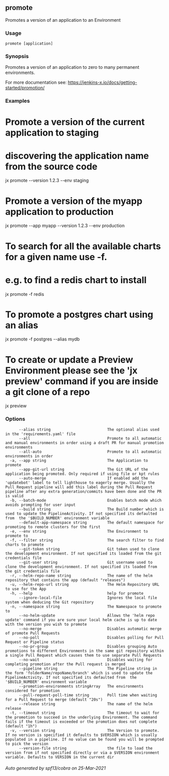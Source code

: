 ## promote

Promotes a version of an application to an Environment

### Usage

```
promote [application]
```

### Synopsis

Promotes a version of an application to zero to many permanent environments. 

For more documentation see: https://jenkins-x.io/docs/getting-started/promotion/

### Examples

  # Promote a version of the current application to staging
  # discovering the application name from the source code
  jx promote --version 1.2.3 --env staging
  
  # Promote a version of the myapp application to production
  jx promote --app myapp --version 1.2.3 --env production
  
  # To search for all the available charts for a given name use -f.
  # e.g. to find a redis chart to install
  jx promote -f redis
  
  # To promote a postgres chart using an alias
  jx promote -f postgres --alias mydb
  
  # To create or update a Preview Environment please see the 'jx preview' command if you are inside a git clone of a repo
  jx preview

### Options

```
      --alias string                         The optional alias used in the 'requirements.yaml' file
      --all                                  Promote to all automatic and manual environments in order using a draft PR for manual promotion environments
      --all-auto                             Promote to all automatic environments in order
  -a, --app string                           The Application to promote
      --app-git-url string                   The Git URL of the application being promoted. Only required if using file or kpt rules
      --auto-merge                           If enabled add the 'updatebot' label to tell lighthouse to eagerly merge. Usually the Pull Request pipeline will add this label during the Pull Request pipeline after any extra generation/commits have been done and the PR is valid
  -b, --batch-mode                           Enables batch mode which avoids prompting for user input
      --build string                         The Build number which is used to update the PipelineActivity. If not specified its defaulted from  the '$BUILD_NUMBER' environment variable
      --default-app-namespace string         The default namespace for promoting to remote clusters for the first
  -e, --env string                           The Environment to promote to
  -f, --filter string                        The search filter to find charts to promote
      --git-token string                     Git token used to clone the development environment. If not specified its loaded from the git credentials file
      --git-user string                      Git username used to clone the development environment. If not specified its loaded from the git credentials file
  -r, --helm-repo-name string                The name of the helm repository that contains the app (default "releases")
  -u, --helm-repo-url string                 The Helm Repository URL to use for the App
  -h, --help                                 help for promote
      --ignore-local-file                    Ignores the local file system when deducing the Git repository
  -n, --namespace string                     The Namespace to promote to
      --no-helm-update                       Allows the 'helm repo update' command if you are sure your local helm cache is up to date with the version you wish to promote
      --no-merge                             Disables automatic merge of promote Pull Requests
      --no-poll                              Disables polling for Pull Request or Pipeline status
      --no-pr-group                          Disables grouping Auto promotions to different Environments in the same git repository within a single Pull Request which causes them to use separate Pull Requests
      --no-wait                              Disables waiting for completing promotion after the Pull request is merged
      --pipeline string                      The Pipeline string in the form 'folderName/repoName/branch' which is used to update the PipelineActivity. If not specified its defaulted from  the '$BUILD_NUMBER' environment variable
      --promotion-environments stringArray   The environments considered for promotion
      --pull-request-poll-time string        Poll time when waiting for a Pull Request to merge (default "20s")
      --release string                       The name of the helm release
  -t, --timeout string                       The timeout to wait for the promotion to succeed in the underlying Environment. The command fails if the timeout is exceeded or the promotion does not complete (default "1h")
  -v, --version string                       The Version to promote. If no version is specified it defaults to $VERSION which is usually populated in a pipeline. If no value can be found you will be prompted to pick the version
      --version-file string                  the file to load the version from if not specified directly or via a $VERSION environment variable. Defaults to VERSION in the current dir
```

###### Auto generated by spf13/cobra on 25-Mar-2021
